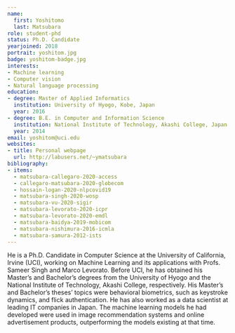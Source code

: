 ```yaml
---
name:
  first: Yoshitomo
  last: Matsubara
role: student-phd
status: Ph.D. Candidate
yearjoined: 2018
portrait: yoshitom.jpg
badge: yoshitom-badge.jpg
interests:
- Machine learning
- Computer vision
- Natural language processing
education:
- degree: Master of Applied Informatics
  institution: University of Hyogo, Kobe, Japan
  year: 2016
- degree: B.E. in Computer and Information Science
  institution: National Institute of Technology, Akashi College, Japan
  year: 2014
email: yoshitom@uci.edu
websites:
- title: Personal webpage
  url: http://labusers.net/~ymatsubara
bibliography:
- items:
  - matsubara-callegaro-2020-access
  - callegaro-matsubara-2020-globecom
  - hossain-logan-2020-nlpcovid19
  - matsubara-singh-2020-wosp
  - matsubara-vu-2020-sigir
  - matsubara-levorato-2020-icpr
  - matsubara-levorato-2020-emdl
  - matsubara-baidya-2019-mobicom
  - matsubara-nishimura-2016-icmla
  - matsubara-samura-2012-ists
---
```


He is a Ph.D. Candidate in Computer Science at the University of California, Irvine (UCI), working on Machine Learning and its applications with Profs. Sameer Singh and Marco Levorato. Before UCI, he has obtained his Master’s and Bachelor’s degrees from the University of Hyogo and the National Institute of Technology, Akashi College, respectively. His Master’s and Bachelor’s theses’ topics were behavioral biometrics, such as keystroke dynamics, and flick authentication. He has also worked as a data scientist at leading IT companies in Japan. The machine learning models he had developed were used in image recommendation systems and online advertisement products, outperforming the models existing at that time.
